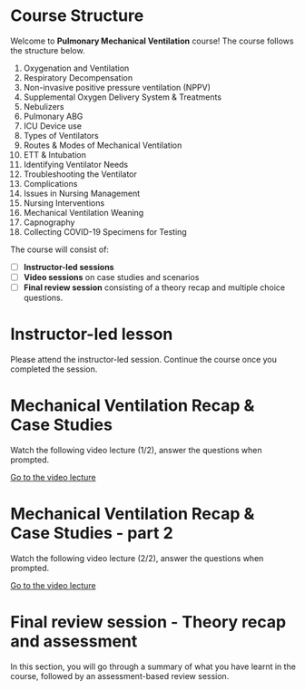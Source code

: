 # Course Structure

Welcome to **Pulmonary Mechanical Ventilation** course! The course follows the structure below.

1. Oxygenation and Ventilation
2. Respiratory Decompensation 
3. Non-invasive positive pressure ventilation (NPPV)
4. Supplemental Oxygen Delivery System & Treatments
5. Nebulizers 
6. Pulmonary ABG
7. ICU Device use 
8. Types of Ventilators 
9. Routes & Modes of Mechanical Ventilation 
10. ETT & Intubation 
11. Identifying Ventilator Needs 
12. Troubleshooting the Ventilator 
13. Complications 
14. Issues in Nursing Management
15. Nursing Interventions 
16. Mechanical Ventilation Weaning 
17. Capnography 
18. Collecting COVID-19 Specimens for Testing

The course will consist of:
- [ ] **Instructor-led sessions**
- [ ] **Video sessions** on case studies and scenarios
- [ ] **Final review session** consisting of a theory recap and multiple choice questions.

# Instructor-led lesson
Please attend the instructor-led session. Continue the course once you completed the session.

# Mechanical Ventilation Recap & Case Studies

Watch the following video lecture (1/2), answer the questions when prompted.

[Go to the video lecture](https://covid19.sccm.org/Presentations/Mechanical-Ventilation1/story_html5.html?lms=1)


# Mechanical Ventilation Recap & Case Studies - part 2

Watch the following video lecture (2/2), answer the questions when prompted.

[Go to the video lecture](https://covid19.sccm.org/Presentations/Mechanical-Ventilation2/story_html5.html?lms=1)

# Final review session - Theory recap and assessment

In this section, you will go through a summary of what you have learnt in the course, followed by an assessment-based review session.
